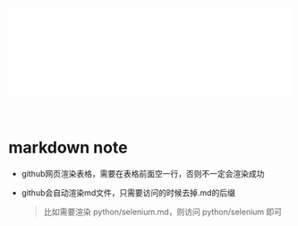 <div id="navifation" class='headbar'>
    <iframe id='head' align="center" width="100%" height="160" src="md_show.html"  frameborder="no" border="0" marginwidth="0" marginheight="px" scrolling="no" ></iframe>
</div>
<style>
    .headbar{text-align:center}
    .iframe{margin:0 auto;}
</style>
<script>
    var oDiv = document.getElementById('head');
    oDiv.style.position = 'fixed'; oDiv.style.top = '0px'; oDiv.style.left = '0px';
</script>
<br><br>
<!-- ___________________________________________ -->
<!-- ___________________________________________ -->

# markdown note

* github网页渲染表格，需要在表格前面空一行，否则不一定会渲染成功

* github会自动渲染md文件，只需要访问的时候去掉.md的后缀
    > 比如需要渲染 python/selenium.md，则访问 python/selenium 即可